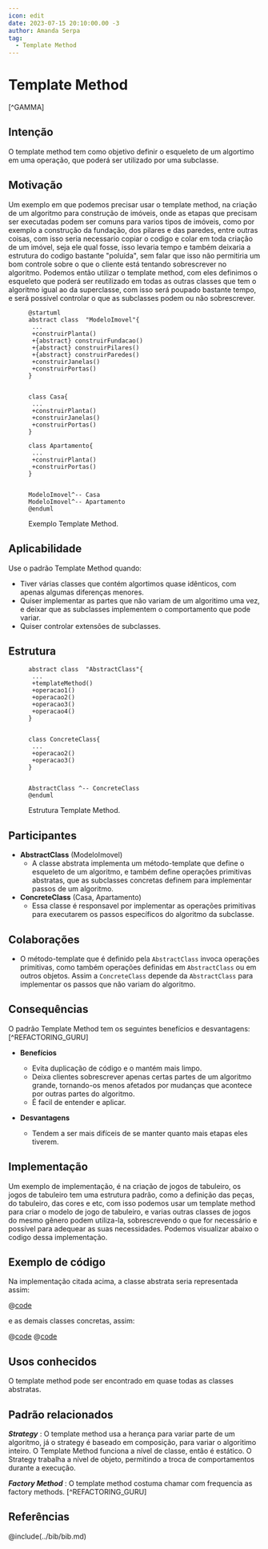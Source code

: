 ```yaml
---
icon: edit
date: 2023-07-15 20:10:00.00 -3
author: Amanda Serpa
tag:
  - Template Method
---
```


# Template Method

[^GAMMA]


## Intenção
O template method tem como objetivo definir o esqueleto de um algortimo em uma operação, que poderá ser utilizado por uma subclasse.


## Motivação
Um exemplo em que podemos precisar usar o template method, na criação de um algoritmo para construção de imóveis, onde as etapas que precisam ser executadas podem ser comuns para varios tipos de imóveis, como por exemplo a construção da fundação, dos pilares e das paredes, entre outras coisas, com isso seria necessario copiar o codigo e colar em toda criação de um imóvel, seja ele qual fosse, isso levaria tempo e também deixaria a estrutura do codigo bastante "poluída", sem falar que isso não permitiria um bom controle sobre o que o cliente está tentando sobrescrever no algoritmo.
Podemos então utilizar o template method, com eles definimos o esqueleto que poderá ser reutilizado em todas as outras classes que tem o algoritmo igual ao da superclasse, com isso será poupado bastante tempo, e será possivel controlar o que as subclasses podem ou não sobrescrever. 

<figure>

```plantuml
@startuml
abstract class  "ModeloImovel"{
 ...
 +construirPlanta()
 +{abstract} construirFundacao()
 +{abstract} construirPilares()
 +{abstract} construirParedes()
 +construirJanelas()
 +construirPortas()
}


class Casa{
 ...
 +construirPlanta()
 +construirJanelas()
 +construirPortas()
}

class Apartamento{
 ...
 +construirPlanta()
 +construirPortas()
}


ModeloImovel^-- Casa
ModeloImovel^-- Apartamento
@enduml
```
<figcaption>Exemplo Template Method.</figcaption>
</figure>

## Aplicabilidade

Use o padrão Template Method quando:

- Tiver várias classes que contém algortimos quase idênticos, com apenas algumas diferenças menores.
- Quiser implementar as partes que não variam de um algoritimo uma vez, e deixar que as subclasses implementem o comportamento que pode variar.
- Quiser controlar extensões de subclasses.


## Estrutura

<figure>

```plantuml
abstract class  "AbstractClass"{
 ...
 +templateMethod()
 +operacao1()
 +operacao2()
 +operacao3()
 +operacao4()
}


class ConcreteClass{
 ...
 +operacao2()
 +operacao3()
}


AbstractClass ^-- ConcreteClass
@enduml
```

<figcaption>Estrutura Template Method.</figcaption>
</figure>


## Participantes 

- **AbstractClass** (ModeloImovel)
    - A classe abstrata implementa um método-template que define o esqueleto de um algoritmo, e também define operações primitivas abstratas, que as subclasses concretas definem para implementar passos de um algoritmo.
- **ConcreteClass** (Casa, Apartamento)
    - Essa classe é responsavel por implementar as operações primitivas para executarem os passos específicos do algoritmo da subclasse. 

## Colaborações

- O método-template que é definido pela `AbstractClass` invoca operações primitivas, como também operações definidas em `AbstractClass` ou em outros objetos. Assim a `ConcreteClass` depende da `AbstractClass` para implementar os passos que não variam do algoritmo.


## Consequências 

O padrão Template Method tem os seguintes benefícios e desvantagens: [^REFACTORING_GURU]

- **Benefícios**
    
    - Evita duplicação de código e o mantém mais limpo.
    - Deixa clientes sobrescrever apenas certas partes de um algoritmo grande, tornando-os menos afetados por mudanças que acontece por outras partes do algoritmo.
    - É facil de entender e aplicar.
   

- **Desvantagens** 

    - Tendem a ser mais difíceis de se manter quanto mais etapas eles tiverem.
    
    

## Implementação
Um exemplo de implementação, é na criação de jogos de tabuleiro, os jogos de tabuleiro tem uma estrutura padrão, como a definição das peças, do tabuleiro, das cores e etc, com isso podemos usar um template method para criar o modelo de jogo de tabuleiro, e varias outras classes de jogos do mesmo gênero podem utiliza-la, sobrescrevendo o que for necessário e possível para adequear as suas necessidades.
Podemos visualizar abaixo o codigo dessa implementação. 


## Exemplo de código
Na implementação citada acima, a classe abstrata seria representada assim: 

@[code](./code/gof/template_method/templateJogoTabuleiro.java)

e as demais classes concretas, assim:

@[code](./code/gof/template_method/jogoXadrez.java)
@[code](./code/gof/template_method/jogoSelva.java)

## Usos conhecidos

O template method pode ser encontrado em quase todas as classes abstratas.

## Padrão relacionados 

***Strategy*** : O template method usa a herança para variar parte de um algoritmo, já o strategy é baseado em composição, para variar o algoritimo inteiro. O Template Method funciona a nível de classe, então é estático. O Strategy trabalha a nível de objeto, permitindo a troca de comportamentos durante a execução.

***Factory Method*** : O template method costuma chamar com frequencia as factory methods. 
[^REFACTORING_GURU]

## Referências

@include(../bib/bib.md)